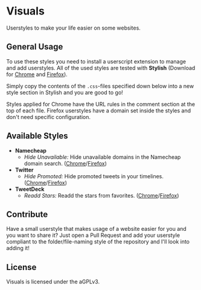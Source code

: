 # Visuals
Userstyles to make your life easier on some websites.

## General Usage

To use these styles you need to install a userscript extension to manage and add userstyles. All of the used styles are tested with **Stylish** (Download for [Chrome](https://chrome.google.com/webstore/detail/stylish/fjnbnpbmkenffdnngjfgmeleoegfcffe) and [Firefox](https://addons.mozilla.org/en/firefox/addon/stylish/)).

Simply copy the contents of the `.css`-files specified down below into a new style section in Stylish and you are good to go!

Styles applied for Chrome have the URL rules in the comment section at the top of each file. Firefox userstyles have a domain set inside the styles and don't need specific configuration.

## Available Styles

* **Namecheap**
  * _Hide Unavailable:_ Hide unavailable domains in the Namecheap domain search. ([Chrome](https://github.com/pixeldesu/visuals/blob/master/namecheap/unavailable/unavailable.css)/[Firefox](https://github.com/pixeldesu/visuals/blob/master/namecheap/unavailable/unavailable.firefox.css))
* **Twitter**
  * _Hide Promoted:_ Hide promoted tweets in your timelines. ([Chrome](https://github.com/pixeldesu/visuals/blob/master/twitter/promoted/promoted.css)/[Firefox](https://github.com/pixeldesu/visuals/blob/master/twitter/promoted/promoted.firefox.css))
* **TweetDeck**
  * _Readd Stars:_ Readd the stars from favorites. ([Chrome](https://github.com/pixeldesu/visuals/blob/master/tweetdeck/stars/stars.css)/[Firefox](https://github.com/pixeldesu/visuals/blob/master/tweetdeck/stars/stars.firefox.css))

## Contribute

Have a small userstyle that makes usage of a website easier for you and you want to share it? Just open a Pull Request and add your userstyle compliant to the folder/file-naming style of the repository and I'll look into adding it!

## License

Visuals is licensed under the aGPLv3.
